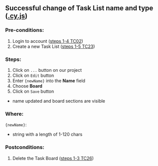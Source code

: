 ## Successful change of Task List name and type ([.cy.js](/cypress/e2e/3.%20Task%20Lists/TC25.cy.js))
### Pre-conditions:
1. Login to account ([steps 1-4 TC02](/Test_cases/TC02.md))
2. Create a new Task List ([steps 1-5 TC23](/Test_cases/TC23.md))
### Steps:
1. Click on `...` button on our project
2. Click on `Edit` button
3. Enter `{newName}` into the **Name** field
4. Сhoose **Board**
5. Click on `Save` button
*  name updated and board sections are visible
### Where:
`{newName}`:
* string with a length of 1-120 chars
### Postconditions:
1. Delete the Task Board ([steps 1-3 TC26](/Test_cases/TC26.md))